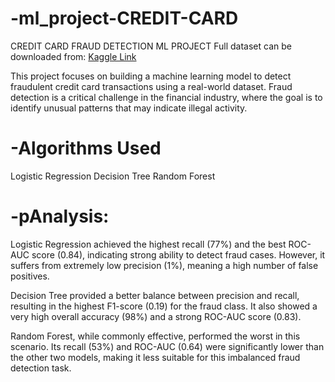 # -ml_project-CREDIT-CARD
 CREDIT CARD FRAUD  DETECTION ML PROJECT
Full dataset can be downloaded from: [Kaggle Link](https://www.kaggle.com/datasets/kartik2112/fraud-detection)

This project focuses on building a machine learning model to detect fraudulent credit card transactions using a real-world dataset. Fraud detection is a critical challenge in the financial industry, where the goal is to identify unusual patterns that may indicate illegal activity.

# -Algorithms Used
Logistic Regression
Decision Tree
Random Forest

# -pAnalysis:
Logistic Regression achieved the highest recall (77%) and the best ROC-AUC score (0.84), indicating strong ability to detect fraud cases. However, it suffers from extremely low precision (1%), meaning a high number of false positives.

Decision Tree provided a better balance between precision and recall, resulting in the highest F1-score (0.19) for the fraud class. It also showed a very high overall accuracy (98%) and a strong ROC-AUC score (0.83).

Random Forest, while commonly effective, performed the worst in this scenario. Its recall (53%) and ROC-AUC (0.64) were significantly lower than the other two models, making it less suitable for this imbalanced fraud detection task.
